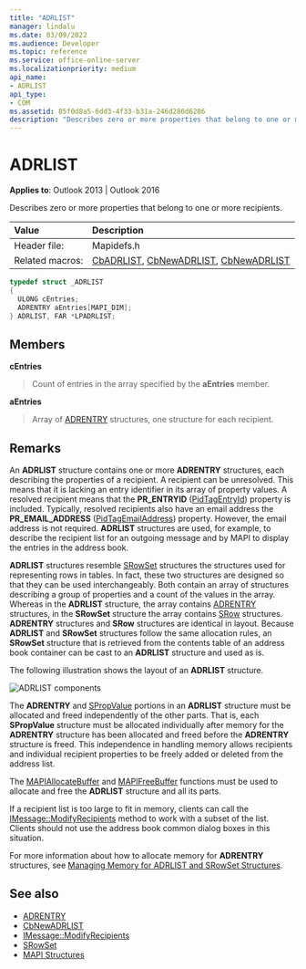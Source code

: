 ```yaml
---
title: "ADRLIST"
manager: lindalu
ms.date: 03/09/2022
ms.audience: Developer
ms.topic: reference
ms.service: office-online-server
ms.localizationpriority: medium
api_name:
- ADRLIST
api_type:
- COM
ms.assetid: 85f0d8a5-6dd3-4f33-b31a-246d286d6286
description: "Describes zero or more properties that belong to one or more recipients"
---
```


# ADRLIST

**Applies to**: Outlook 2013 | Outlook 2016
  
Describes zero or more properties that belong to one or more recipients.
  
|**Value**|**Description**|
|:-----|:-----|
|Header file:  <br/> |Mapidefs.h  <br/> |
|Related macros:  <br/> |[CbADRLIST](cbadrlist.md), [CbNewADRLIST](cbnewadrlist.md), [CbNewADRLIST](cbnewadrlist.md) <br/> |

```cpp
typedef struct _ADRLIST
{
  ULONG cEntries;
  ADRENTRY aEntries[MAPI_DIM];
} ADRLIST, FAR *LPADRLIST;

```

## Members

**cEntries**
  
> Count of entries in the array specified by the **aEntries** member.

**aEntries**
  
> Array of [ADRENTRY](adrentry.md) structures, one structure for each recipient.

## Remarks

An **ADRLIST** structure contains one or more **ADRENTRY** structures, each describing the properties of a recipient. A recipient can be unresolved. This means that it is lacking an entry identifier in its array of property values. A resolved recipient means that the **PR\_ENTRYID** ([PidTagEntryId](pidtagentryid-canonical-property.md)) property is included. Typically, resolved recipients also have an email address the **PR_EMAIL_ADDRESS** ([PidTagEmailAddress](pidtagemailaddress-canonical-property.md)) property. However, the email address is not required. **ADRLIST** structures are used, for example, to describe the recipient list for an outgoing message and by MAPI to display the entries in the address book.
  
**ADRLIST** structures resemble [SRowSet](srowset.md) structures the structures used for representing rows in tables. In fact, these two structures are designed so that they can be used interchangeably. Both contain an array of structures describing a group of properties and a count of the values in the array. Whereas in the **ADRLIST** structure, the array contains [ADRENTRY](adrentry.md) structures, in the **SRowSet** structure the array contains [SRow](srow.md) structures. **ADRENTRY** structures and **SRow** structures are identical in layout. Because **ADRLIST** and **SRowSet** structures follow the same allocation rules, an **SRowSet** structure that is retrieved from the contents table of an address book container can be cast to an **ADRLIST** structure and used as is.
  
The following illustration shows the layout of an **ADRLIST** structure.  

![ADRLIST components](media/amapi_18.gif "ADRLIST components")
  
The **ADRENTRY** and [SPropValue](spropvalue.md) portions in an **ADRLIST** structure must be allocated and freed independently of the other parts. That is, each **SPropValue** structure must be allocated individually after memory for the **ADRENTRY** structure has been allocated and freed before the **ADRENTRY** structure is freed. This independence in handling memory allows recipients and individual recipient properties to be freely added or deleted from the address list.
  
The [MAPIAllocateBuffer](mapiallocatebuffer.md) and [MAPIFreeBuffer](mapifreebuffer.md) functions must be used to allocate and free the **ADRLIST** structure and all its parts.
  
If a recipient list is too large to fit in memory, clients can call the [IMessage::ModifyRecipients](imessage-modifyrecipients.md) method to work with a subset of the list. Clients should not use the address book common dialog boxes in this situation.
  
For more information about how to allocate memory for **ADRENTRY** structures, see [Managing Memory for ADRLIST and SRowSet Structures](managing-memory-for-adrlist-and-srowset-structures.md).
  
## See also

- [ADRENTRY](adrentry.md)  
- [CbNewADRLIST](cbnewadrlist.md)
- [IMessage::ModifyRecipients](imessage-modifyrecipients.md)
- [SRowSet](srowset.md)
- [MAPI Structures](mapi-structures.md)
